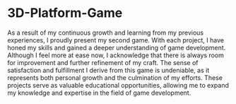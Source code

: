 # 3D-Platform-Game
As a result of my continuous growth and learning from my previous experiences, I proudly present my second game. With each project, I have honed my skills and gained a deeper understanding of game development. Although I feel more at ease now, I acknowledge that there is always room for improvement and further refinement of my craft. The sense of satisfaction and fulfillment I derive from this game is undeniable, as it represents both personal growth and the culmination of my efforts. These projects serve as valuable educational opportunities, allowing me to expand my knowledge and expertise in the field of game development.
